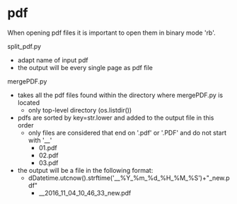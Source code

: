 # pdf

When opening pdf files it is important to open them in binary mode 'rb'.

split_pdf.py
 - adapt name of input pdf
 - the output will be every single page as pdf file


mergePDF.py
 - takes all the pdf files found within the directory where mergePDF.py is located
    - only top-level directory (os.listdir())
 - pdfs are sorted by key=str.lower and added to the output file in this order
    - only files are considered that end on '.pdf' or '.PDF' and do not start with '__'
        - 01.pdf
        - 02.pdf
        - 03.pdf
 - the output will be a file in the following format: 
    - dDatetime.utcnow().strftime('__%Y_%m_%d_%H_%M_%S')+"_new.pdf"
        - __2016_11_04_10_46_33_new.pdf